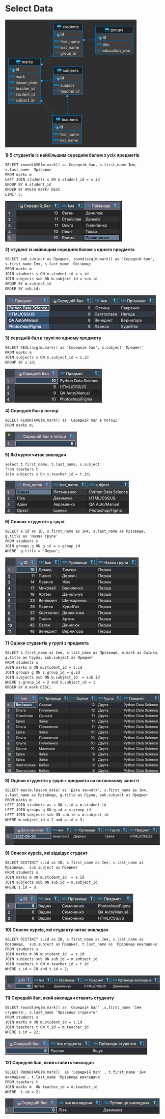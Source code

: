 # Select Data 

![result 05](img/hw_db.png)

**1) 5 студентів із найбільшим середнім балом з усіх предметів**
```
SELECT round(AVG(m.mark)) as Середній_бал, s.first_name Імя, s.last_name  Прізвище
FROM marks m
LEFT JOIN students s ON m.student_id = s.id
GROUP BY m.student_id
ORDER BY AVG(m.mark) DESC
LIMIT 5;
```
![result 01](img/01.png)

**2) студент із найвищим середнім балом з одного предмета**
```
SELECT sub.subject as Предмет, round(avg(m.mark)) as 'Середній бал', s.first_name Імя, s.last_name  Прізвище
FROM marks m
JOIN students s ON m.student_id = s.id
JOIN subjects sub ON m.subject_id = sub.id 
GROUP BY m.subject_id 
ORDER BY sub.id;
```
![result 01](img/02.png)

**3) середній бал в групі по одному предмету**
```
SELECT CEIL(avg(m.mark)) as 'Середній бал', s.subject 'Предмет' 
FROM marks m
JOIN subjects s ON m.subject_id = s.id 
GROUP BY s.id;
```
![result 01](img/03.png)

**4) Середній бал у потоці**
```
SELECT FLOOR(AVG(m.mark)) as 'Середній бал в потоці'
FROM marks m;
```
![result 01](img/04.png)

**5) Які курси читає викладач**
```
select t.first_name, t.last_name, s.subject
from teachers t
Join subjects s On s.teacher_id = t.id;
```
![result 05](img/05.png)

**6) Список студентів у групі**
```
SELECT s.id as ID, s.first_name as Імя, s.last_name as Прізвище, g.title as 'Назва групи'
FROM students s 
JOIN groups g ON g.id = s.group_id 
WHERE  g.title = 'Перша';
```
![result 05](img/06.png)

**7) Оцінки студентів у групі з предмета**
```
SELECT s.first_name as Імя, s.last_name as Прізвище, m.mark as Оцінки, g.title as Група, sub.subject as Предмет
FROM students s
JOIN marks m ON m.student_id = s.id 
JOIN groups g ON s.group_id = g.id 
JOIN subjects sub ON m.subject_id  = sub.id 
WHERE s.group_id = 2 and m.subject_id = 1
ORDER BY m.mark DESC;
```
![result 05](img/07.png)

**8) Оцінки студентів у групі з предмета на останньому занятті**
```
SELECT max(m.lesson_date) as 'Дата заннятя', s.first_name as Імя, s.last_name as Прізвище, g.title as Група, sub.subject as Предмет
FROM marks m
LEFT JOIN students as s ON s.id = m.student_id
LEFT JOIN groups g ON g.id = s.group_id 
LEFT JOIN subjects sub ON sub.id = m.subject_id 
WHERE m.subject_id = 2 and g.id = 3;
```
![result 05](img/08.png)

**9) Список курсів, які відвідує студент**
```
SELECT DISTINCT s.id as ID, s.first_name as Імя, s.last_name as Прізвище,  sub.subject as Предмет
FROM students s 
JOIN marks m ON m.student_id  = s.id 
JOIN subjects sub ON sub.id = m.subject_id 
WHERE s.id = 8;
```
![result 05](img/09.png)

**10) Список курсів, які студенту читає викладач**
```
SELECT DISTINCT s.id as ID, s.first_name as Імя, s.last_name as Прізвище,  sub.subject as Предмет, t.last_name as 'Прізвище викладачa'
FROM students s 
JOIN marks m ON m.student_id  = s.id 
JOIN subjects sub ON sub.id = m.subject_id 
JOIN teachers t ON m.teacher_id = t.id 
WHERE s.id = 18 and t.id = 2;
```
![result 05](img/10.png)

**11) Середній бал, який викладач ставить студенту**
```
SELECT round(avg(m.mark)) as 'Середній бал' ,s.first_name 'Імя студента', s.last_name 'Прізвище студента' 
FROM students s 
JOIN marks m ON m.student_id = s.id 
JOIN teachers t ON t.id = m.teacher_id
WHERE s.id = 22;
```
![result 05](img/11.png)

**12) Середній бал, який ставить викладач**
```
SELECT ROUND(AVG(m.mark))  as 'Середній бал' , t.first_name 'Імя викладача', t.last_name 'Прізвище викладача'
FROM teachers t
JOIN marks m  ON teacher_id = m.teacher_id 
WHERE  t.id = 2;
```
![result 05](img/12.png)
